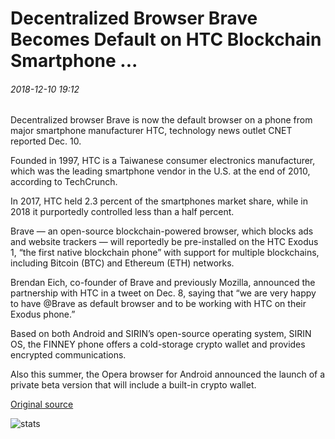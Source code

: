 # Decentralized Browser Brave Becomes Default on HTC Blockchain Smartphone ...

###### 2018-12-10 19:12

Decentralized browser Brave is now the default browser on a phone from major smartphone manufacturer HTC, technology news outlet CNET reported Dec. 10.

Founded in 1997, HTC is a Taiwanese consumer electronics manufacturer, which was the leading smartphone vendor in the U.S. at the end of 2010, according to TechCrunch.

In 2017, HTC held 2.3 percent of the smartphones market share, while in 2018 it purportedly controlled less than a half percent.

Brave — an open-source blockchain-powered browser, which blocks ads and website trackers — will reportedly be pre-installed on the HTC Exodus 1, “the first native blockchain phone” with support for multiple blockchains, including Bitcoin (BTC) and Ethereum (ETH) networks.

Brendan Eich, co-founder of Brave and previously Mozilla, announced the partnership with HTC in a tweet on Dec. 8, saying that “we are very happy to have @Brave as default browser and to be working with HTC on their Exodus phone.”

Based on both Android and SIRIN’s open-source operating system, SIRIN OS, the FINNEY phone offers a cold-storage crypto wallet and provides encrypted communications.

Also this summer, the Opera browser for Android announced the launch of a private beta version that will include a built-in crypto wallet.

[Original source](https://cointelegraph.com/news/decentralized-browser-brave-becomes-default-on-htc-blockchain-smartphone)

![stats](https://c.statcounter.com/11760860/0/a89fa40b/1/ "stats")